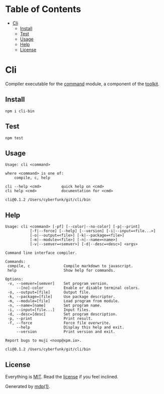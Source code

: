 Table of Contents
=================

* [Cli](#cli)
  * [Install](#install)
  * [Test](#test)
  * [Usage](#usage)
  * [Help](#help)
  * [License](#license)

Cli
===

Compiler executable for the [command](https://github.com/freeformsystems/cli-command) module, a component of the [toolkit](https://github.com/freeformsystems/cli-toolkit).

## Install

```
npm i cli-bin
```

## Test

```
npm test
```

## Usage

```
Usage: cli <command>

where <command> is one of:
    compile, c, help

cli --help <cmd>         quick help on <cmd>
cli help <cmd>           documentation for <cmd>

cli@0.1.2 /Users/cyberfunk/git/cli/bin
```

## Help

```
Usage: cli <command> [-pf] [--color|--no-color] [-p|--print]
           [-f|--force] [--help] [--version] [-i|--input=<file...>]
           [-o|--output=<file>] [-k|--package=<file>]
           [-m|--module=<file>] [-n|--name=<name>]
           [-v|--semver=<semver>] [-d|--desc=<desc>] <args>

Command line interface compiler.

Commands:
 compile, c               Compile markdown to javascript.
 help                     Show help for commands.

Options:
 -v, --semver=[semver]    Set program version.
     --[no]-color         Enable or disable terminal colors.
 -o, --output=[file]      Output file.
 -k, --package=[file]     Use package descriptor.
 -m, --module=[file]      Load program from module.
 -n, --name=[name]        Set program name.
 -i, --input=[file...]    Input files.
 -d, --desc=[desc]        Set program description.
 -p, --print              Print result.
 -f, --force              Force file overwrite.
     --help               Display this help and exit.
     --version            Print version and exit.

Report bugs to muji <noop@xpm.io>.

cli@0.1.2 /Users/cyberfunk/git/cli/bin
```

## License

Everything is [MIT](http://en.wikipedia.org/wiki/MIT_License). Read the [license](https://github.com/freeformsystems/cli-bin/blob/master/LICENSE) if you feel inclined.

Generated by [mdp(1)](https://github.com/freeformsystems/mdp).

[toolkit]: https://github.com/freeformsystems/cli-toolkit
[command]: https://github.com/freeformsystems/cli-command
